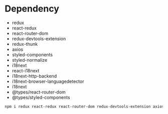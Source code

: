 # Dependency

- redux
- react-redux
- react-router-dom
- redux-devtools-extension
- redux-thunk
- axios
- styled-components
- styled-normalize
- i18next
- react-i18next
- i18next-http-backend
- i18next-browser-languagedetector
- i18next
- @types/react-router-dom
- @types/styled-components

```bash
npm i redux react-redux react-router-dom redux-devtools-extension axios styled-components styled-normalize i18next react-i18next i18next-http-backend i18next-browser-languagedetector react-thunk @types/react-router-dom
```
